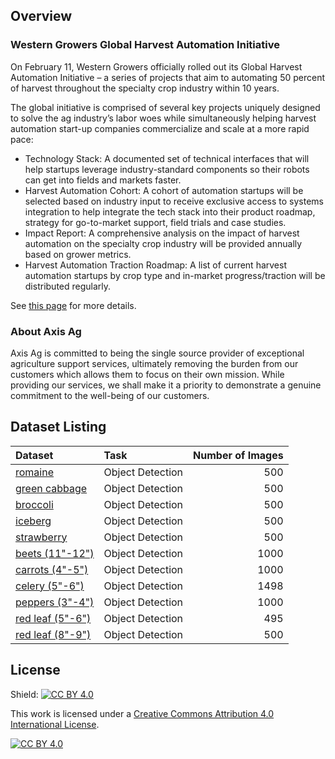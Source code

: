 ## Overview
### Western Growers Global Harvest Automation Initiative

On February 11, Western Growers officially rolled out its Global Harvest Automation Initiative – a series of projects that aim to automating 50 percent of harvest throughout the specialty crop industry within 10 years.

The global initiative is comprised of several key projects uniquely designed to solve the ag industry’s labor woes while simultaneously helping harvest automation start-up companies commercialize and scale at a more rapid pace:

- Technology Stack: A documented set of technical interfaces that will help startups leverage industry-standard components so their robots can get into fields and markets faster.
- Harvest Automation Cohort: A cohort of automation startups will be selected based on industry input to receive exclusive access to systems integration to help integrate the tech stack into their product roadmap, strategy for go-to-market support, field trials and case studies.
- Impact Report: A comprehensive analysis on the impact of harvest automation on the specialty crop industry will be provided annually based on grower metrics.
- Harvest Automation Traction Roadmap: A list of current harvest automation startups by crop type and in-market progress/traction will be distributed regularly.

See [this page](http://www.wginnovation.com/blog/GHAI) for more details.

### About Axis Ag
Axis Ag is committed to being the single source provider of exceptional agriculture support services, ultimately removing the burden from our customers which allows them to focus on their own mission. While providing our services, we shall make it a priority to demonstrate a genuine commitment to the well-being of our customers.


## Dataset Listing
| Dataset | Task | Number of Images |
| :--- | :--- | ---: |
[romaine](https://github.com/AxisAg/GHAIDatasets/blob/main/datasets/romaine.md) | Object Detection | 500 |
[green cabbage](https://github.com/AxisAg/GHAIDatasets/blob/main/datasets/green_cabbage.md) | Object Detection | 500 |
[broccoli](https://github.com/AxisAg/GHAIDatasets/blob/main/datasets/broccoli.md) | Object Detection | 500 |
[iceberg](https://github.com/AxisAg/GHAIDatasets/blob/main/datasets/iceberg.md) | Object Detection | 500 |
[strawberry](https://github.com/AxisAg/GHAIDatasets/blob/main/datasets/strawberry.md) | Object Detection | 500 |
[beets (11"-12")](https://github.com/AxisAg/GHAIDatasets/blob/main/datasets/beets_11-12.md) | Object Detection | 1000 |
[carrots (4"-5")](https://github.com/AxisAg/GHAIDatasets/blob/main/datasets/carrots_4-5.md) | Object Detection | 1000 |
[celery (5"-6")](https://github.com/AxisAg/GHAIDatasets/blob/main/datasets/celery_5-6.md) | Object Detection | 1498 |
[peppers (3"-4")](https://github.com/AxisAg/GHAIDatasets/blob/main/datasets/peppers_3-4.md) | Object Detection | 1000 |
[red leaf (5"-6")](https://github.com/AxisAg/GHAIDatasets/blob/main/datasets/red_leaf_5-6.md) | Object Detection | 495 |
[red leaf (8"-9")](https://github.com/AxisAg/GHAIDatasets/blob/main/datasets/red_leaf_8-9.md) | Object Detection | 500 |

## License
Shield: [![CC BY 4.0][cc-by-shield]][cc-by]

This work is licensed under a
[Creative Commons Attribution 4.0 International License][cc-by].

[![CC BY 4.0][cc-by-image]][cc-by]

[cc-by]: http://creativecommons.org/licenses/by/4.0/
[cc-by-image]: https://i.creativecommons.org/l/by/4.0/88x31.png
[cc-by-shield]: https://img.shields.io/badge/License-CC%20BY%204.0-lightgrey.svg

